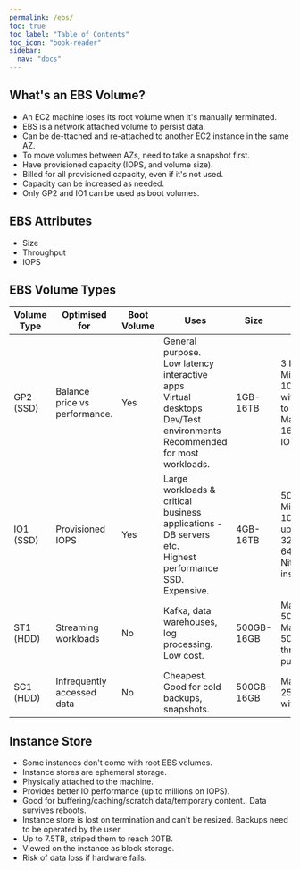 ```yaml
---
permalink: /ebs/
toc: true
toc_label: "Table of Contents"
toc_icon: "book-reader"
sidebar:
  nav: "docs"
---
```


## What's an EBS Volume?

- An EC2 machine loses its root volume when it's manually terminated.
- EBS is a network attached volume to persist data.
- Can be de-ttached and re-attached to another EC2 instance in the same AZ.
- To move volumes between AZs, need to take a snapshot first.
- Have provisioned capacity (IOPS, and volume size).
- Billed for all provisioned capacity, even if it's not used.
- Capacity can be increased as needed.
- Only GP2 and IO1 can be used as boot volumes.

## EBS Attributes

- Size
- Throughput
- IOPS

## EBS Volume Types

| Volume Type | Optimised for                 | Boot Volume | Uses                                                                                                                                  | Size       | IOPS                                                                       |
|-------------|-------------------------------|-------------|---------------------------------------------------------------------------------------------------------------------------------------|------------|----------------------------------------------------------------------------|
| GP2 (SSD)   | Balance price vs performance. | Yes         | General purpose.<br/>Low latency interactive apps<br/>Virtual desktops<br/>Dev/Test environments<br/>Recommended for most workloads.  | 1GB-16TB   | 3 IOPS/TB<br/>Minimum 100 IOPS with burst to 3000. Maximum 16,000 IOPS.    |
| IO1 (SSD)   | Provisioned IOPS              | Yes         | Large workloads & critical business applications - DB servers etc.<br/>Highest performance SSD.<br/>Expensive.                        | 4GB-16TB   | 50IOPS/GB<br/>Minimum 100 IOPS, upto 32,000. Or 64,00 with Nitro instance. |
| ST1 (HDD)   | Streaming workloads           | No          | Kafka, data warehouses, log processing. Low cost.                                                                                     | 500GB-16GB | Maximum 500 IOPS<br/>Maximum 500MB/sec through-put.                        |
| SC1 (HDD)   | Infrequently accessed data    | No          | Cheapest. Good for cold backups, snapshots.                                                                                           | 500GB-16GB | Maximum 250GB/sec with burst.                                              |

## Instance Store

- Some instances don't come with root EBS volumes.
- Instance stores are ephemeral storage.
- Physically attached to the machine.
- Provides better IO performance (up to millions on IOPS).
- Good for buffering/caching/scratch data/temporary content.. Data survives reboots.
- Instance store is lost on termination and can't be resized. Backups need to be operated by the user.
- Up to 7.5TB, striped them to reach 30TB.
- Viewed on the instance as block storage.
- Risk of data loss if hardware fails.

